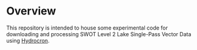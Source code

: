 # Overview
This repository is intended to house some experimental code for downloading and processing SWOT Level 2 Lake Single-Pass Vector Data using [Hydrocron](https://podaac.github.io/hydrocron/intro.html).
